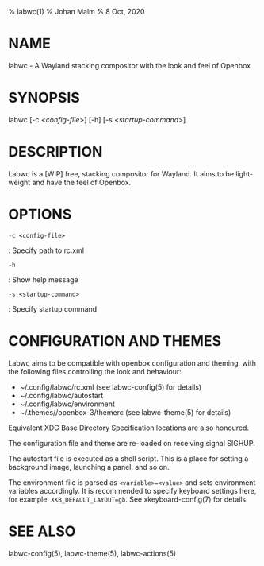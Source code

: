 % labwc(1)
% Johan Malm
% 8 Oct, 2020

# NAME

labwc - A Wayland stacking compositor with the look and feel of Openbox

# SYNOPSIS

labwc \[\-c <*config-file*>] \[\-h] \[\-s <*startup-command*>]  

# DESCRIPTION

Labwc is a [WIP] free, stacking compositor for Wayland. It aims to be light-weight and have the feel of Openbox.

# OPTIONS

`-c <config-file>`

:   Specify path to rc.xml

`-h`

:   Show help message

`-s <startup-command>`

:   Specify startup command

# CONFIGURATION AND THEMES

Labwc aims to be compatible with openbox configuration and theming, with the
following files controlling the look and behaviour:

- ~/.config/labwc/rc.xml (see labwc-config(5) for details)  
- ~/.config/labwc/autostart  
- ~/.config/labwc/environment  
- ~/.themes/<name>/openbox-3/themerc (see labwc-theme(5) for details)  

Equivalent XDG Base Directory Specification locations are also honoured.

The configuration file and theme are re-loaded on receiving signal SIGHUP.

The autostart file is executed as a shell script. This is a place for setting
a background image, launching a panel, and so on.

The environment file is parsed as `<variable>=<value>` and sets environment
variables accordingly. It is recommended to specify keyboard settings here,
for example: `XKB_DEFAULT_LAYOUT=gb`. See xkeyboard-config(7) for details.

# SEE ALSO

labwc-config(5), labwc-theme(5), labwc-actions(5)
